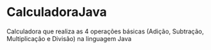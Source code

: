 # CalculadoraJava
Calculadora que realiza as 4 operações básicas (Adição, Subtração, Multiplicação e Divisão) na linguagem Java
